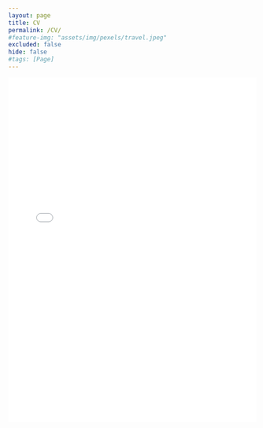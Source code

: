 ```yaml
---
layout: page
title: CV
permalink: /CV/
#feature-img: "assets/img/pexels/travel.jpeg"
excluded: false
hide: false
#tags: [Page]
---
```


<div id="anim">
<iframe src="/assets/img/Francesca_Morfini_CV.pdf" width="100%"  height = "700px" align="right" style="border:none;">
</iframe>
</div>
